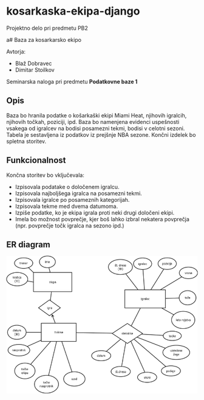 # kosarkaska-ekipa-django
Projektno delo pri predmetu PB2

a# Baza za kosarkarsko ekipo

Avtorja:
* Blaž Dobravec
* Dimitar Stoilkov


Seminarska naloga pri predmetu **Podatkovne baze 1**

## Opis

Baza bo hranila podatke o košarkaški ekipi Miami Heat, njihovih igralcih, njihovih točkah, poziciji, ipd. Baza bo namenjena evidenci uspešnosti vsakega od igralcev na bodisi posamezni tekmi, bodisi v celotni sezoni. Tabela je sestavljena iz podatkov iz prejšnje NBA sezone. Končni izdelek bo spletna storitev.

## Funkcionalnost
Končna storitev bo vključevala:

* Izpisovala podatake o določenem igralcu.
* Izpisovala najboljšega igralca na posamezni tekmi.
* Izpisovala igralce po posameznih kategorijah.
* Izpisovala tekme med dvema datumoma.
* Izpiše podatke, ko je ekipa igrala proti neki drugi določeni ekipi.
* Imela bo možnost povprečje, kjer boš lahko izbral nekatera povprečja (npr. povprečje točk igralca na sezono ipd.)


## ER diagram
![ER Diagram](Kosarka.png)